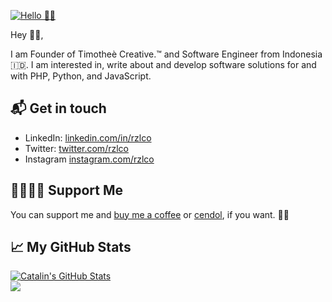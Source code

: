 [![Hello 👋🏻](https://pbs.twimg.com/profile_banners/3265673875/1611716530/1500x500)][1]

Hey 👋🏻,

I am Founder of Timotheè Creative.™ and Software Engineer from Indonesia 🇮🇩. I am interested in, write about and develop software solutions
for and with PHP, Python, and JavaScript.

## 📬 Get in touch

- LinkedIn: [linkedin.com/in/rzlco][2]
- Twitter: [twitter.com/rzlco][3]
- Instagram [instagram.com/rzlco][1]

## 🤜🏻🤛🏻 Support Me

You can support me and [buy me a coffee][4] or [cendol][5], if you want. 🙏🏻

## &#x1f4c8; My GitHub Stats

<a href="https://github.com/rzlco666/rzlco666">
  <img align="center" src="https://github-readme-stats.vercel.app/api?username=rzlco666&show_icons=true&line_height=27&count_private=true&title_color=ffffff&text_color=c9cacc&icon_color=2bbc8a&bg_color=1d1f21" alt="Catalin's GitHub Stats" />
</a>

<br>

<a href="https://github.com/rzlco666/rzlco666">
  <img align="center" src="https://github-readme-stats.vercel.app/api/top-langs/?username=rzlco666&hide=java,html&title_color=ffffff&text_color=c9cacc&icon_color=2bbc8a&bg_color=1d1f21" />
</a>

[1]: https://www.instagram.com/rzlco
[2]: https://www.linkedin.com/in/rzlco
[3]: https://www.twitter.com/rzlco
[4]: https://www.buymeacoffee.com/rzlco
[5]: https://trakteer.id/rzlco-y4kir
